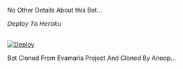 No Other Details About this Bot...

<summary>𝘋𝘦𝘱𝘭𝘰𝘺 𝘛𝘰 𝘏𝘦𝘳𝘰𝘬𝘶</summary>
<br>
<p>
<a href="https://heroku.com/deploy?template=https://github.com/prosa782/EvaMaria">
  <img src="https://www.herokucdn.com/deploy/button.svg" alt="Deploy">
<a href="https://railway.app/new/template/66dxd_?referralCode=Fkgi6C">
</a>
</p>

Bot Cloned From Evamaria Project And Cloned By Anoop...
